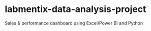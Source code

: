# labmentix-data-analysis-project
Sales &amp; performance dashboard using Excel/Power BI and Python
